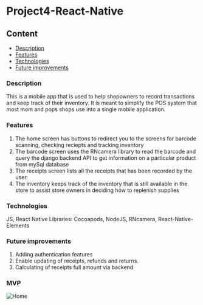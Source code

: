# Project4-React-Native

## Content

- [Description](#description)
- [Features](#features)
- [Technologies](#Technologies)
- [Future improvements](#Future-improvements)

### Description

This is a mobile app that is used to help shopowners to record transactions and keep track of their inventory. It is meant to simplify the POS system that most mom and pops shops use into a single mobile application.

### Features

1. The home screen has buttons to redirect you to the screens for barcode scanning, checking reciepts and tracking inventory
2. The barcode screen uses the RNcamera library to read the barcode and query the django backend API to get information on a particular product from mySql database
3. The receipts screen lists all the receipts that has been recorded by the user.
4. The inventory keeps track of the inventory that is still available in the store to assist store owners in deciding how to replenish supplies

### Technologies

JS, React Native
Libraries: Cocoapods, NodeJS, RNcamera, React-Native-Elements

### Future improvements

1. Adding authentication features
2. Enable updating of receipts, refunds and returns.
3. Calculating of receipts full amount via backend

### MVP

![Home](https://thngkia.github.io/project4-react-native/images/home)
